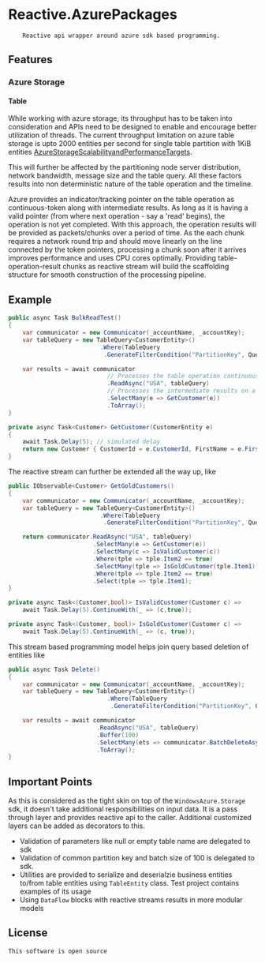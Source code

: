 # Reactive.AzurePackages
        Reactive api wrapper around azure sdk based programming.
## Features
### Azure Storage
#### Table
While working with azure storage, its throughput has to be taken into consideration and APIs need to be designed 
to enable and encourage better utilization of threads. The current throughput limitation on azure table storage 
is upto 2000 entities per second for single table partition with 1KiB entities 
[AzureStorageScalabilityandPerformanceTargets][1]. 

This will further be affected by the partitioning node server distribution, network bandwidth, message size and 
the table query. All these factors results into non deterministic nature of the table operation and the timeline.
    
Azure provides an indicator/tracking pointer on the table operation as continuous-token along with intermediate 
results. As long as it is having a  valid pointer (from where next operation - say a 'read' begins), the operation 
is not yet completed. With this approach, the operation results will be provided as packets/chunks over a period 
of time. As the each chunk requires a network round trip and should move linearly on the line connected by the 
token pointers, processing a chunk soon after it arrives improves performance and uses CPU cores optimally. 
Providing table-operation-result chunks as reactive stream will build the scaffolding structure for smooth 
construction of the processing pipeline. 

[1]: https://docs.microsoft.com/en-us/azure/storage/common/storage-scalability-targets

Example
-------
```csharp
public async Task BulkReadTest()
{
    var communicator = new Communicator(_accountName, _accountKey);
    var tableQuery = new TableQuery<CustomerEntity>()
                          .Where(TableQuery
                           .GenerateFilterCondition("PartitionKey", QueryComparisons.GreaterThan, "Partition"));

    var results = await communicator
                            // Processes the table operation continuously on a separate thread
                            .ReadAsync("USA", tableQuery) 
                            // Processes the intermediate results on a separate thread soon after it becomes available
                            .SelectMany(e => GetCustomer(e)) 
                            .ToArray();
}

private async Task<Customer> GetCustomer(CustomerEntity e)
{
    await Task.Delay(5); // simulated delay
    return new Customer { CustomerId = e.CustomerId, FirstName = e.FirstName, LastName = e.LastName };
}
```
The reactive stream can further be extended all the way up, like 
```csharp
public IObservable<Customer> GetGoldCustomers()
{
    var communicator = new Communicator(_accountName, _accountKey);
    var tableQuery = new TableQuery<CustomerEntity>()
                          .Where(TableQuery
                           .GenerateFilterCondition("PartitionKey", QueryComparisons.GreaterThan, "Partition"));

    return communicator.ReadAsync("USA", tableQuery)
                        .SelectMany(e => GetCustomer(e))
                        .SelectMany(c => IsValidCustomer(c))
                        .Where(tple => tple.Item2 == true)
                        .SelectMany(tple => IsGoldCustomer(tple.Item1))
                        .Where(tple => tple.Item2 == true)
                        .Select(tple => tple.Item1);
}

private async Task<(Customer,bool)> IsValidCustomer(Customer c) => 
    await Task.Delay(5).ContinueWith(_ => (c,true));

private async Task<(Customer, bool)> IsGoldCustomer(Customer c) => 
    await Task.Delay(5).ContinueWith(_ => (c, true));
```

This stream based programming model helps join query based deletion of entities like
```csharp
public async Task Delete()
{
    var communicator = new Communicator(_accountName, _accountKey);
    var tableQuery = new TableQuery<CustomerEntity>()
                            .Where(TableQuery
                             .GenerateFilterCondition("PartitionKey", QueryComparisons.GreaterThan, "DateRange"));

    var results = await communicator
                         .ReadAsync("USA", tableQuery)
                         .Buffer(100)
                         .SelectMany(ets => communicator.BatchDeleteAsync("Table", ets.ToArray()))
                         .ToArray();
}
```
Important Points
----------------
As this is considered as the tight skin on top of the `WindowsAzure.Storage` sdk, 
it doesn't take additional responsibilities on input data. It is a pass through 
layer and provides reactive api to the caller. Additional customized layers can be 
added as decorators to this.

* Validation of parameters like null or empty table name are delegated to sdk
* Validation of common partition key and batch size of 100 is delegated to sdk. 
* Utilities are provided to serialize and deserialzie business entities to/from table 
    entities using `TableEntity` class. Test project contains examples of its usage
* Using `DataFlow` blocks with reactive streams results in more modular models

License
-------
    This software is open source
